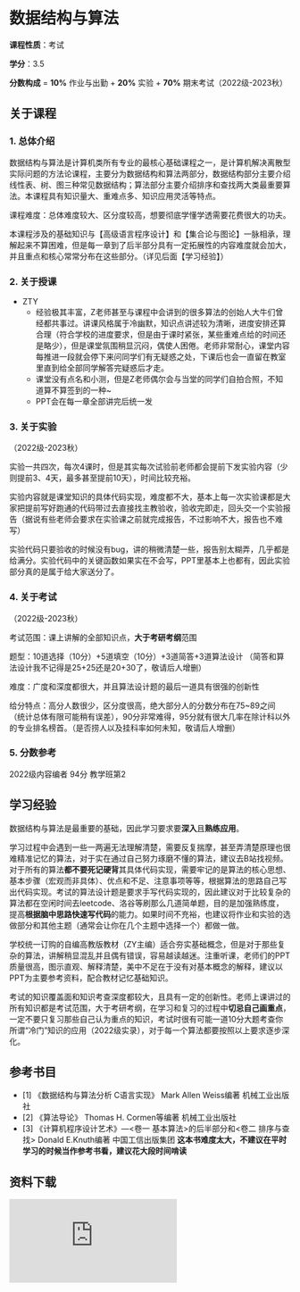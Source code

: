 # 数据结构与算法

**课程性质**：考试

**学分**：3.5

**分数构成** = **10%** 作业与出勤 + **20%** 实验 + **70%** 期末考试（2022级-2023秋）

## 关于课程

### 1. 总体介绍

数据结构与算法是计算机类所有专业的最核心基础课程之一，是计算机解决离散型实际问题的方法论课程，主要分为数据结构和算法两部分，数据结构部分主要介绍线性表、树、图三种常见数据结构；算法部分主要介绍排序和查找两大类最重要算法。本课程具有知识量大、重难点多、知识应用灵活等特点。

课程难度：总体难度较大、区分度较高，想要彻底学懂学透需要花费很大的功夫。

本课程涉及的基础知识与【高级语言程序设计】和【集合论与图论】一脉相承，理解起来不算困难，但是每一章到了后半部分具有一定拓展性的内容难度就会加大，并且重点和核心常常分布在这些部分。（详见后面【学习经验】）


### 2. 关于授课

- ZTY
  - 经验极其丰富，Z老师甚至与课程中会讲到的很多算法的创始人大牛们曾经都共事过。讲课风格属于冷幽默，知识点讲述较为清晰，进度安排还算合理（符合学校的进度要求，但是由于课时紧张，某些重难点给的时间还是略少），但是课堂氛围稍显沉闷，偶使人困倦。老师非常耐心，课堂内容每推进一段就会停下来问同学们有无疑惑之处，下课后也会一直留在教室里直到给全部同学解答完疑惑后才走。
  - 课堂没有点名和小测，但是Z老师偶尔会与当堂的同学们自拍合照，不知道算不算签到的一种~
  - PPT会在每一章全部讲完后统一发



### 3. 关于实验

（2022级-2023秋）

实验一共四次，每次4课时，但是其实每次试验前老师都会提前下发实验内容（少则提前3、4天，最多甚至提前10天），时间比较充裕。

实验内容就是课堂知识的具体代码实现，难度都不大，基本上每一次实验课都是大家把提前写好跑通的代码带过去直接找主教验收，验收完即走，回头交一个实验报告（据说有些老师会要求在实验课之前就完成报告，不过影响不大，报告也不难写）

实验代码只要验收的时候没有bug，讲的稍微清楚一些，报告别太糊弄，几乎都是给满分。实验代码中的关键函数如果实在不会写，PPT里基本上也都有，因此实验部分真的是属于给大家送分了。


### 4. 关于考试

（2022级-2023秋）

考试范围：课上讲解的全部知识点，**大于考研考纲**范围

题型：10道选择（10分）+5道填空（10分）+3道简答+3道算法设计 （简答和算法设计我不记得是25+25还是20+30了，敬请后人增删）

难度：广度和深度都很大，并且算法设计题的最后一道具有很强的创新性

给分特点：高分人数很少，区分度很高，绝大部分人的分数分布在75~89之间（统计总体有限可能稍有误差），90分非常难得，95分就有很大几率在除计科以外的专业排名榜首。（是否捞人以及挂科率如何未知，敬请后人增删）

### 5. 分数参考
2022级内容编者 94分 教学班第2


## 学习经验

数据结构与算法是最重要的基础，因此学习要求要**深入**且**熟练应用**。

学习过程中会遇到一些一两遍无法理解清楚，需要反复揣摩，甚至弄清楚原理也很难精准记忆的算法，对于实在通过自己努力琢磨不懂的算法，建议去B站找视频。对于所有的算法**都不要死记硬背**其具体代码实现，需要牢记的是算法的核心思想、基本步骤（宏观而非具体）、优点和不足、注意事项等等，根据算法的思路自己写出代码实现。考试的算法设计题是要求手写代码实现的，因此建议对于比较复杂的算法都在空闲时间去leetcode、洛谷等刷那么几道简单题，目的是加强熟练度，提高**根据脑中思路快速写代码**的能力。如果时间不充裕，也建议将作业和实验的选做部分和其他主题（通常会让你在几个主题中选择一个）都做一做。

学校统一订购的自编高教版教材（ZY主编）适合夯实基础概念，但是对于那些复杂的算法，讲解稍显混乱并且偶有错误，容易越读越迷。注重听课，老师们的PPT质量很高，图示直观、解释清楚，美中不足在于没有对基本概念的解释，建议以PPT为主要参考资料，配合教材记忆基础知识。

考试的知识覆盖面和知识考查深度都较大，且具有一定的创新性。老师上课讲过的所有知识都是考试范围，大于考研考纲，在学习和复习的过程中**切忌自己画重点**，一定不要只复习那些自己认为重点的知识，考试时很有可能一道10分大题考查你所谓“冷门”知识的应用（2022级实录），对于每一个算法都要按照以上要求逐步深化。


## 参考书目

- [1] 《数据结构与算法分析 C语言实现》  Mark Allen Weiss编著  机械工业出版社
- [2] 《算法导论》  Thomas H. Cormen等编著  机械工业出版社
- [3] 《计算机程序设计艺术》—<卷一 基本算法>的后半部分和<卷二 排序与查找>  Donald E.Knuth编著  中国工信出版集团  **这本书难度太大，不建议在平时学习的时候当作参考书看，建议花大段时间啃读**

## 资料下载

![](https://gh.hitcs.cc/https://raw.githubusercontent.com/HIT-OpenCS/CS_Courses/main/公共课程/数据结构与算法/file.md ":include")